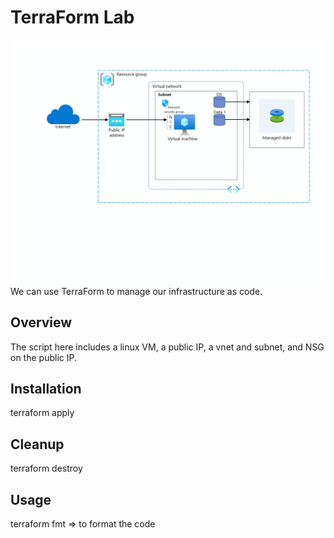 # TerraForm Lab

![System Diagram](a05-architecture.png)
We can use TerraForm to manage our infrastructure as code. 

## Overview

The script here includes a linux VM, a public IP, a vnet and subnet, and NSG on the public IP. 

## Installation

terraform apply

## Cleanup

terraform destroy

## Usage

terraform fmt => to format the code